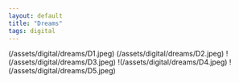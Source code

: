 ```yaml
---
layout: default
title: "Dreams"
tags: digital
---
```




(/assets/digital/dreams/D1.jpeg)
(/assets/digital/dreams/D2.jpeg)
!(/assets/digital/dreams/D3.jpeg)
!(/assets/digital/dreams/D4.jpeg)
!(/assets/digital/dreams/D5.jpeg)
